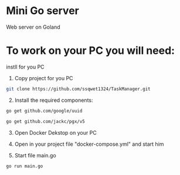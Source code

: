 # Mini Go server

Web server on Goland

# To work on your PC you will need:

instll for you PC
1. Copy project for you PC 

```bash
git clone https://github.com/ssqwet1324/TaskManager.git
```
2. Install the required components:

```bash
go get github.com/google/uuid
```

```bash
go get github.com/jackc/pgx/v5
```
3. Open Docker Dekstop on your PC
4. Open in your project file "docker-compose.yml" and start him

5. Start file main.go

```bash
go run main.go
```




